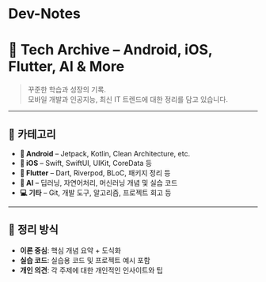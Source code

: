 # Dev-Notes


# 📘 Tech Archive – Android, iOS, Flutter, AI & More

> 꾸준한 학습과 성장의 기록.  
> 모바일 개발과 인공지능, 최신 IT 트렌드에 대한 정리를 담고 있습니다.

---

## 📂 카테고리

- **📱 Android** – Jetpack, Kotlin, Clean Architecture, etc.
- **🍎 iOS** – Swift, SwiftUI, UIKit, CoreData 등
- **🦋 Flutter** – Dart, Riverpod, BLoC, 패키지 정리 등
- **🧠 AI** – 딥러닝, 자연어처리, 머신러닝 개념 및 실습 코드
- **💻 기타** – Git, 개발 도구, 알고리즘, 프로젝트 회고 등

---

## 🔖 정리 방식

- **이론 중심**: 핵심 개념 요약 + 도식화
- **실습 코드**: 실습용 코드 및 프로젝트 예시 포함
- **개인 의견**: 각 주제에 대한 개인적인 인사이트와 팁

